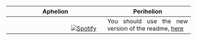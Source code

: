 |                                                                                                                                                                                                                                   Aphelion                                                                                                                                                                                                                                   | Perihelion                                                                                                                |
| :--------------------------------------------------------------------------------------------------------------------------------------------------------------------------------------------------------------------------------------------------------------------------------------------------------------------------------------------------------------------------------------------------------------------------------------------------------------------------: | ------------------------------------------------------------------------------------------------------------------------- |
| &nbsp; &nbsp; &nbsp; &nbsp; &nbsp; &nbsp; &nbsp; &nbsp; &nbsp; &nbsp; &nbsp; &nbsp; &nbsp; &nbsp; &nbsp; &nbsp; &nbsp; &nbsp; &nbsp; &nbsp; &nbsp; &nbsp; &nbsp; &nbsp; &nbsp; &nbsp; &nbsp; &nbsp; &nbsp; &nbsp; &nbsp; &nbsp; &nbsp; &nbsp; &nbsp; &nbsp; &nbsp; &nbsp; &nbsp; &nbsp; &nbsp; &nbsp; &nbsp; &nbsp; &nbsp; &nbsp; &nbsp; [![Spotify](https://zainal-spotify.vercel.app/api/spotify-playing)](https://open.spotify.com/user/31swkhhtsmqk36dvl7wvx2svtwqi)<br> | <div style="text-align: justify">You should use the new version of the readme, [here](https://github.com/zaiinhs/zaiinhs) |

[//]: <> (The `&nbsp;` is to have Aphelion take up more space)
